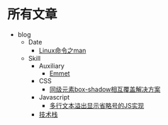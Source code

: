 # 所有文章
- blog
    - Date
        - [Linux命令之man](/blog/Date/Linux%E5%91%BD%E4%BB%A4%E4%B9%8Bman.md)
    - Skill
        - Auxiliary
            - [Emmet](/blog/Skill/Auxiliary/Emmet.md)
        - CSS
            - [同级元素box-shadow相互覆盖解决方案](/blog/Skill/CSS/%E5%90%8C%E7%BA%A7%E5%85%83%E7%B4%A0box-shadow%E7%9B%B8%E4%BA%92%E8%A6%86%E7%9B%96%E8%A7%A3%E5%86%B3%E6%96%B9%E6%A1%88.md)
        - Javascript
            - [多行文本溢出显示省略号的JS实现](/blog/Skill/Javascript/%E5%A4%9A%E8%A1%8C%E6%96%87%E6%9C%AC%E6%BA%A2%E5%87%BA%E6%98%BE%E7%A4%BA%E7%9C%81%E7%95%A5%E5%8F%B7%E7%9A%84JS%E5%AE%9E%E7%8E%B0.md)
        - [技术栈](/blog/Skill/%E6%8A%80%E6%9C%AF%E6%A0%88.md)